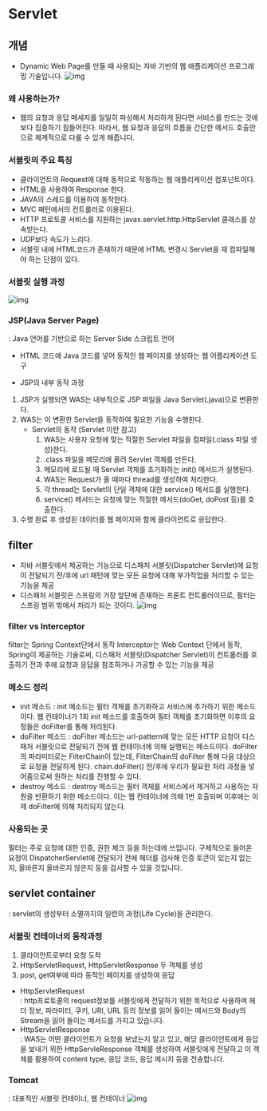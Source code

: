 # Servlet
## 개념
- Dynamic Web Page를 만들 때 사용되는 자바 기반의 웹 애플리케이션 프로그래밍 기술입니다.
  ![img](https://img1.daumcdn.net/thumb/R1280x0/?scode=mtistory2&fname=https%3A%2F%2Fblog.kakaocdn.net%2Fdn%2Fbc76R9%2Fbtq7EeRfHx3%2FrBY8OFkMbUZH8cI84O2wu0%2Fimg.png)

### 왜 사용하는가?
  - 웹의 요청과 응답 메세지를 일일히 파싱해서 처리하게 된다면 서비스를 만드는 것에 보다 집중하기 힘들어진다.
  따라서, 웹 요청과 응답의 흐름을 간단한 메서드 호출만으로 체계적으로 다룰 수 있게 해줍니다.
  
### 서블릿의 주요 특징
  - 클라이언트의 Request에 대해 동적으로 작동하는 웹 애플리케이션 컴포넌트이다.
  - HTML을 사용하여 Response 한다.
  - JAVA의 스레드를 이용하여 동작한다.
  - MVC 패턴에서의 컨트롤러로 이용된다.
  - HTTP 프로토콜 서비스를 지원하는 javax.servlet.http.HttpServlet 클래스를 상속받는다.
  - UDP보다 속도가 느리다.
  - 서블릿 내에 HTML코드가 존재하기 때문에 HTML 변경시 Servlet을 재 컴파일해야 하는 단점이 있다.
  
### 서블릿 실행 과정
![img](https://img1.daumcdn.net/thumb/R1280x0/?scode=mtistory2&fname=https%3A%2F%2Fblog.kakaocdn.net%2Fdn%2Fbu3HKI%2Fbtq7BerRpgq%2FiI82e9Zf9XLSwklFLjsXpk%2Fimg.png)

### JSP(Java Server Page)
: Java 언어를 기반으로 하는 Server Side 스크립트 언어
- HTML 코드에 Java 코드를 넣어 동적인 웹 페이지를 생성하는 웹 어플리케이션 도구

- JSP의 내부 동작 과정
1. JSP가 실행되면 WAS는 내부적으로 JSP 파일을 Java Servlet(.java)으로 변환한다.
2. WAS는 이 변환한 Servlet을 동작하여 필요한 기능을 수행한다. 
   - Servlet의 동작 (Servlet 이란 참고)
     1) WAS는 사용자 요청에 맞는 적절한 Servlet 파일을 컴파일(.class 파일 생성)한다.
     2) .class 파일을 메모리에 올려 Servlet 객체를 만든다.
     3) 메모리에 로드될 때 Servlet 객체를 초기화하는 init() 메서드가 실행된다.
     4) WAS는 Request가 올 때마다 thread를 생성하여 처리한다.
     5) 각 thread는 Servlet의 단일 객체에 대한 service() 메서드를 실행한다.
     6) service() 메서드는 요청에 맞는 적절한 메서드(doGet, doPost 등)를 호출한다. 
3. 수행 완료 후 생성된 데이터를 웹 페이지와 함께 클라이언트로 응답한다.

## filter
- 자바 서블릿에서 제공하는 기능으로 디스패처 서블릿(Dispatcher Servlet)에 요청이 전달되기 전/후에 url 패턴에 맞는 모든 요청에 대해 부가작업을 처리할 수 있는 기능을 제공
- 디스패처 서블릿은 스프링의 가장 앞단에 존재하는 프론트 컨트롤러이므로, 필터는 스프링 범위 밖에서 처리가 되는 것이다.
![img](https://img1.daumcdn.net/thumb/R1280x0/?scode=mtistory2&fname=https%3A%2F%2Fblog.kakaocdn.net%2Fdn%2FbZQx9K%2Fbtq9zEBsJ75%2FdEAKj1HEymcKyZGZNOiA80%2Fimg.png)

### filter vs Interceptor
filter는 Spring Context단에서 동작
Interceptor는 Web Context 단에서 동작, Spring이 제공하는 기술로써, 디스패처 서블릿(Dispatcher Servlet)이 컨트롤러를 호출하기 전과 후에 요청과 응답을 참조하거나 가공할 수 있는 기능을 제공

### 메소드 정리
- init 메소드
: init 메소드는 필터 객체를 초기화하고 서비스에 추가하기 위한 메소드이다. 웹 컨테이너가 1회 init 메소드를 호출하여 필터 객체를 초기화하면 이후의 요청들은 doFilter를 통해 처리된다.
- doFilter 메소드
: doFilter 메소드는 url-pattern에 맞는 모든 HTTP 요청이 디스패처 서블릿으로 전달되기 전에 웹 컨테이너에 의해 실행되는 메소드이다. doFilter의 파라미터로는 FilterChain이 있는데, FilterChain의 doFilter 통해 다음 대상으로 요청을 전달하게 된다. chain.doFilter() 전/후에 우리가 필요한 처리 과정을 넣어줌으로써 원하는 처리를 진행할 수 있다.
- destroy 메소드
: destroy 메소드는 필터 객체를 서비스에서 제거하고 사용하는 자원을 반환하기 위한 메소드이다. 이는 웹 컨테이너에 의해 1번 호출되며 이후에는 이제 doFilter에 의해 처리되지 않는다.

### 사용되는 곳
필터는 주로 요청에 대한 인증, 권한 체크 등을 하는데에 쓰입니다. 구체적으로 들어온 요청이 DispatcherServlet에 전달되기 전에 헤더를 검사해 인증 토큰이 있는지 없는지, 올바른지 올바르지 않은지 등을 검사할 수 있을 것입니다.

## servlet container
: servlet의 생성부터 소멸까지의 일련의 과정(Life Cycle)을 관리한다.

### 서블릿 컨테이너의 동작과정
1. 클라이언트로부터 요청 도착
2. HttpServletRequest, HttpServletResponse 두 객체를 생성
3. post, get여부에 따라 동적인 페이지를 생성하여 응답

- HttpServletRequest  
  : http프로토콜의 request정보를 서블릿에게 전달하기 위한 목적으로 사용하며 헤더 정보, 파라미터, 쿠키, URI, URL 등의 정보를
    읽어 들이는 메서드와 Body의 Stream을 읽어 들이는 메서드를 가지고 있습니다.
- HttpServletResponse  
  : WAS는 어떤 클라이언트가 요청을 보냈는지 알고 있고, 해당 클라이언트에게 응답을 보내기 위한 HttpServleResponse 객체를
    생성하여 서블릿에게 전달하고 이 객체를 활용하여 content type, 응답 코드, 응답 메시지 등을 전송합니다.
### Tomcat
: 대표적인 서블릿 컨테이너, 웹 컨테이너
![img](http://melonicedlatte.com/assets/images/201906/79986821-0AE3-4389-83E8-4AFC4FD2EABF.jpeg)
